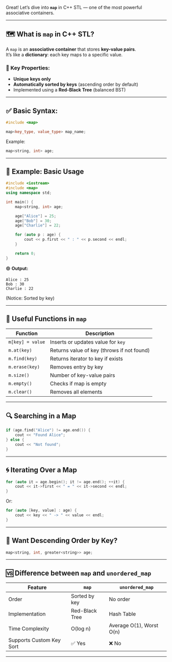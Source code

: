 Great! Let’s dive into **`map`** in C++ STL — one of the most powerful associative containers.

---

## 🗺️ What is `map` in C++ STL?

A `map` is an **associative container** that stores **key-value pairs**.  
It’s like a **dictionary**: each key maps to a specific value.

### 🔑 Key Properties:
- **Unique keys only**
- **Automatically sorted by keys** (ascending order by default)
- Implemented using a **Red-Black Tree** (balanced BST)

---

## ✅ Basic Syntax:
```cpp
#include <map>

map<key_type, value_type> map_name;
```

Example:
```cpp
map<string, int> age;
```

---

## 🚀 Example: Basic Usage
```cpp
#include <iostream>
#include <map>
using namespace std;

int main() {
    map<string, int> age;

    age["Alice"] = 25;
    age["Bob"] = 30;
    age["Charlie"] = 22;

    for (auto p : age) {
        cout << p.first << " : " << p.second << endl;
    }

    return 0;
}
```

🟢 **Output:**
```
Alice : 25
Bob : 30
Charlie : 22
```

(Notice: Sorted by key)

---

## 🧰 Useful Functions in `map`

| Function              | Description                             |
|-----------------------|-----------------------------------------|
| `m[key] = value`      | Inserts or updates value for `key`      |
| `m.at(key)`           | Returns value of key (throws if not found) |
| `m.find(key)`         | Returns iterator to key if exists       |
| `m.erase(key)`        | Removes entry by key                    |
| `m.size()`            | Number of key-value pairs               |
| `m.empty()`           | Checks if map is empty                  |
| `m.clear()`           | Removes all elements                    |

---

## 🔍 Searching in a Map
```cpp
if (age.find("Alice") != age.end()) {
    cout << "Found Alice";
} else {
    cout << "Not found";
}
```

---

## 🌀 Iterating Over a Map
```cpp
for (auto it = age.begin(); it != age.end(); ++it) {
    cout << it->first << " = " << it->second << endl;
}
```

Or:
```cpp
for (auto [key, value] : age) {
    cout << key << " -> " << value << endl;
}
```

---

## 🔻 Want Descending Order by Key?

```cpp
map<string, int, greater<string>> age;
```

---

## 🆚 Difference between `map` and `unordered_map`

| Feature          | `map`                  | `unordered_map`           |
|------------------|------------------------|----------------------------|
| Order            | Sorted by key          | No order                  |
| Implementation   | Red-Black Tree         | Hash Table                |
| Time Complexity  | O(log n)               | Average O(1), Worst O(n)  |
| Supports Custom Key Sort | ✅ Yes         | ❌ No                     |

---

